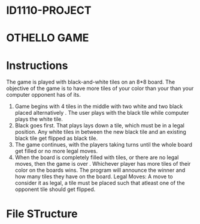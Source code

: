# ID1110-PROJECT

# OTHELLO GAME

# Instructions
The game is played with black-and-white tiles on an 8*8 board. The objective of the game is to have more tiles of your color than your than your computer opponent has of its.
  1. Game begins with 4 tiles in the middle with two white and two black placed alternatively . The user plays with the black tile while computer plays the white tile.
  2. Black goes first. That plays lays down a tile, which must be in a legal position. Any white tiles in between the new black tile and an existing black tile get flipped as black tile.
  3. The game continues, with the players taking turns until the whole board get filled or no more legal moves.
  4. When the board is completely filled with tiles, or there are no legal moves, then the game is over . Whichever player has more tiles of their color on the boards wins. The program will announce the winner and how many tiles they have on the board.
Legal Moves:
   A move to consider it as legal, a tile must be placed such that atleast one of the opponent tile should get flipped.

# File STructure
